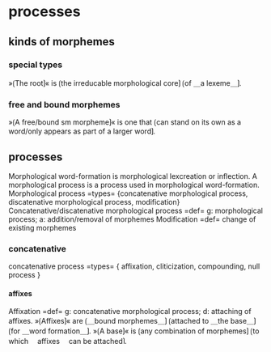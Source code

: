 # processes 

## kinds of morphemes

### special types

»⟮The root⟯« is ⟮the irreducable morphological core⟯ ⟮of ＿a lexeme＿⟯.

### free and bound morphemes

»⟮A free/bound sm morpheme⟯« is one that ⟮can stand on its own as a word/only appears as part of a larger word⟯.

## processes

Morphological word-formation is morphological lexcreation or inflection.
A morphological process is a process used in morphological word-formation.
Morphological process =types= {concatenative morphological process, discatenative morphological process, modification}
Concatenative/discatenative morphological process =def= g: morphological process; a: addition/removal of morphemes
Modification =def= change of existing morphemes

### concatenative

concatenative process =types= {
  affixation,
  cliticization,
  compounding,
  null process
}

#### affixes

Affixation =def= g: concatenative morphological process; d: attaching of affixes.
»⟮Affixes⟯« are ⟮＿bound morphemes＿⟯ ⟮attached to ＿the base＿⟯ ⟮for ＿word formation＿⟯.
»⟮A base⟯« is ⟮any combination of morphemes⟯ ⟮to which ＿affixes＿ can be attached⟯.

##### use

Depending on ⟮what they're used for⟯, ⟮＿affixes＿⟯ may be ⟮＿inflectional＿⟯ or ⟮c_;＿derivational＿⟯. // move to process generally
»⟮Inflectional/derivational affixes⟯« are those attached for ⟮＿inflection/(morphological) derivation＿⟯. // move to process generally

##### position

Depending on ⟮its position⟯, an affix may be an ⟮＿adfix＿⟯, ⟮＿infix＿⟯ or ⟮＿circumfix＿⟯ (and less common ones too).
»⟮An adfix⟯« is ⟮＿an affix＿⟯ that ⟮goes before ＊or＊ after the base⟯.
»⟮An adfix⟯« is either a ⟮＿a prefix＿⟯ or ⟮c_;＿suffix＿⟯.
»⟮A circumfix⟯« is ⟮＿an affix＿⟯ that ⟮goes before ＊and＊ after the base⟯.
»⟮An infix⟯« is ⟮＿an affix＿⟯ ⟮inserted into the base⟯.

##### genesis

»⟮A libfix⟯« is a ⟮productive⟯ ⟮＿affix＿⟯ created by ⟮＿back-formation＿⟯, which still ⟮contains some of the original meaning of the word⟯.
⟮-gate, -cation, -tard, -verse⟯ are examples of ⟮＿libfixes＿⟯
»⟮A duplfix⟯« is ⟮＿an affix＿⟯ produced by ⟮＿reduplication＿⟯.

#### clitics

»⟮Clitics⟯« are ⟮＿bound morphemes＿⟯ that ⟮act like words⟯ regarding ⟮certain syntactic properties⟯.
E.g. It☞'s☜ a boy!, I☞'m☜ terribly sorry., Senatus Populus☞que☜ Romanus
»⟮The host⟯« is ⟮the thing a clitic attaches to⟯.
»⟮Cliticising⟯« is ⟮attaching as a clitic⟯.

##### types

table:name|clitic that appears...
»⟮Enclitic⟯«|⟮after its ＿host＿⟯
»⟮Mesoclitic⟯«|⟮between the stem (or base? not sure) of ＿the host＿ and other affixes⟯
»⟮Proclitic⟯«|⟮before its ＿host＿⟯

#### null 

The null process (my term) is the process of adding a null morpheme.
»⟮A null/zero morpheme⟯« is ⟮＿a morpheme＿⟯ that ⟮has no phonetic form/realization⟯.

### discatenative



### modification

modification =types= {apophony, suppletion }

disfix = morpheme that is subtraction modification
suppletion =def= substitution of the entire morpheme

## disambiguation

### apophony

apophony is ambiguous between apophonymorphology, a synonym to vowel whatever, maybe others
